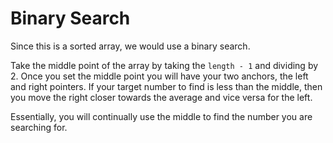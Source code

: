 # Binary Search
Since this is a sorted array, we would use a binary search.

Take the middle point of the array by taking the `length - 1` and dividing by 2. Once you set the middle point you will have your two anchors, the left and right pointers.
If your target number to find is less than the middle, then you move the right closer towards the average and vice versa for the left. 

Essentially, you will continually use the middle to find the number you are searching for.
